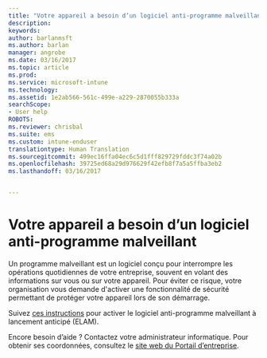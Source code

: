 ```yaml
---
title: "Votre appareil a besoin d’un logiciel anti-programme malveillant | Microsoft Docs"
description: 
keywords: 
author: barlanmsft
ms.author: barlan
manager: angrobe
ms.date: 03/16/2017
ms.topic: article
ms.prod: 
ms.service: microsoft-intune
ms.technology: 
ms.assetid: 1e2ab566-561c-499e-a229-2870055b333a
searchScope:
- User help
ROBOTS: 
ms.reviewer: chrisbal
ms.suite: ems
ms.custom: intune-enduser
translationtype: Human Translation
ms.sourcegitcommit: 499ec16ffa04ec6c5d1fff829729fddc3f74a02b
ms.openlocfilehash: 39725ed68a29d976629f42efb8f7a5a5ffba3eb2
ms.lasthandoff: 03/16/2017


---
```


# <a name="your-device-needs-antimalware-software"></a>Votre appareil a besoin d’un logiciel anti-programme malveillant

Un programme malveillant est un logiciel conçu pour interrompre les opérations quotidiennes de votre entreprise, souvent en volant des informations sur vous ou sur votre appareil. Pour éviter ce risque, votre organisation vous demande d'activer une fonctionnalité de sécurité permettant de protéger votre appareil lors de son démarrage.

Suivez [ces instructions](https://gallery.technet.microsoft.com/How-to-turn-on-Early-84552ec5) pour activer le logiciel anti-programme malveillant à lancement anticipé (ELAM).

Encore besoin d’aide ? Contactez votre administrateur informatique. Pour obtenir ses coordonnées, consultez le [site web du Portail d’entreprise](http://portal.manage.microsoft.com).

